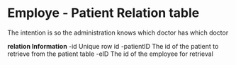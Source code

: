 #   Employe - Patient Relation table

The intention is so the administration knows which doctor has which doctor

**relation Information**
-id                         Unique row id
-patientID       The id of the patient to retrieve from the patient table
-eID                The id of the employee for retrieval